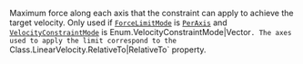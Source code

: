 Maximum force along each axis that the constraint can apply to achieve the
target velocity. Only used if
[`ForceLimitMode`](https://create.roblox.com/docs/reference/engine/classes/LinearVelocity#ForceLimitMode) is
[`PerAxis`](https://create.roblox.com/docs/reference/engine/enums/ForceLimitMode) and
[`VelocityConstraintMode`](https://create.roblox.com/docs/reference/engine/classes/LinearVelocity#VelocityConstraintMode) is
Enum.VelocityConstraintMode|Vector`. The axes used to apply the limit correspond to the `Class.LinearVelocity.RelativeTo|RelativeTo`
property.